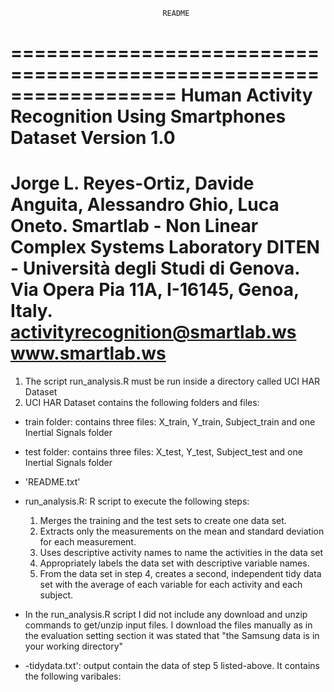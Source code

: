                                       README

==================================================================
Human Activity Recognition Using Smartphones Dataset
Version 1.0
==================================================================
Jorge L. Reyes-Ortiz, Davide Anguita, Alessandro Ghio, Luca Oneto.
Smartlab - Non Linear Complex Systems Laboratory
DITEN - Università degli Studi di Genova.
Via Opera Pia 11A, I-16145, Genoa, Italy.
activityrecognition@smartlab.ws
www.smartlab.ws
==================================================================

1. The script run_analysis.R must be run inside a directory called UCI HAR Dataset 
2. UCI HAR Dataset contains the following folders and files:
  -  train folder: contains three files: X_train, Y_train, Subject_train and one Inertial Signals folder
  - test folder: contains three files: X_test, Y_test, Subject_test and one Inertial Signals folder
  - 'README.txt'
  - run_analysis.R: R script to execute the following steps:

    1.	Merges the training and the test sets to create one data set.
    2.	Extracts only the measurements on the mean and standard deviation for each measurement. 
    3.	Uses descriptive activity names to name the activities in the data set
    4.	Appropriately labels the data set with descriptive variable names. 
    5.	From the data set in step 4, creates a second, independent tidy data set with the average of each 
        variable for each activity and each subject.

- In the run_analysis.R script I did not include any download and unzip commands to get/unzip input files. I download the 
  files manually as in the evaluation setting section it was stated that "the Samsung data is in your working directory"  


- -tidydata.txt': output contain the data of step 5 listed-above. It contains the following varibales:

